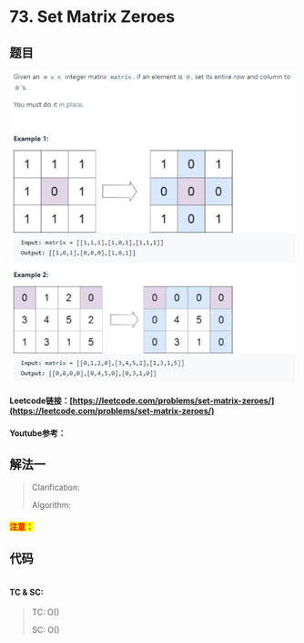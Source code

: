 # 73. Set Matrix Zeroes

## 题目

![](<.gitbook/assets/image (148).png>)

#### Leetcode链接：[https://leetcode.com/problems/set-matrix-zeroes/](https://leetcode.com/problems/set-matrix-zeroes/)

#### Youtube参考：

## 解法一

> Clarification:&#x20;
>
> Algorithm:&#x20;

#### <mark style="color:red;">注意：</mark>

## 代码

```java
```

#### TC & SC:&#x20;

> TC: O()
>
> SC: O()
